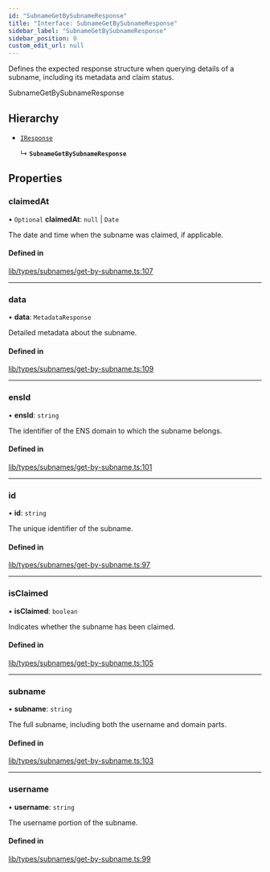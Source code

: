 ```yaml
---
id: "SubnameGetBySubnameResponse"
title: "Interface: SubnameGetBySubnameResponse"
sidebar_label: "SubnameGetBySubnameResponse"
sidebar_position: 0
custom_edit_url: null
---
```


Defines the expected response structure when querying details of a subname, including its metadata and claim status.

 SubnameGetBySubnameResponse

## Hierarchy

- [`IResponse`](IResponse.md)

  ↳ **`SubnameGetBySubnameResponse`**

## Properties

### claimedAt

• `Optional` **claimedAt**: ``null`` \| `Date`

The date and time when the subname was claimed, if applicable.

#### Defined in

[lib/types/subnames/get-by-subname.ts:107](https://github.com/JustaName-id/JustaName-sdk/blob/1dd4ff6/packages/@justaname.id/sdk/src/lib/types/subnames/get-by-subname.ts#L107)

___

### data

• **data**: `MetadataResponse`

Detailed metadata about the subname.

#### Defined in

[lib/types/subnames/get-by-subname.ts:109](https://github.com/JustaName-id/JustaName-sdk/blob/1dd4ff6/packages/@justaname.id/sdk/src/lib/types/subnames/get-by-subname.ts#L109)

___

### ensId

• **ensId**: `string`

The identifier of the ENS domain to which the subname belongs.

#### Defined in

[lib/types/subnames/get-by-subname.ts:101](https://github.com/JustaName-id/JustaName-sdk/blob/1dd4ff6/packages/@justaname.id/sdk/src/lib/types/subnames/get-by-subname.ts#L101)

___

### id

• **id**: `string`

The unique identifier of the subname.

#### Defined in

[lib/types/subnames/get-by-subname.ts:97](https://github.com/JustaName-id/JustaName-sdk/blob/1dd4ff6/packages/@justaname.id/sdk/src/lib/types/subnames/get-by-subname.ts#L97)

___

### isClaimed

• **isClaimed**: `boolean`

Indicates whether the subname has been claimed.

#### Defined in

[lib/types/subnames/get-by-subname.ts:105](https://github.com/JustaName-id/JustaName-sdk/blob/1dd4ff6/packages/@justaname.id/sdk/src/lib/types/subnames/get-by-subname.ts#L105)

___

### subname

• **subname**: `string`

The full subname, including both the username and domain parts.

#### Defined in

[lib/types/subnames/get-by-subname.ts:103](https://github.com/JustaName-id/JustaName-sdk/blob/1dd4ff6/packages/@justaname.id/sdk/src/lib/types/subnames/get-by-subname.ts#L103)

___

### username

• **username**: `string`

The username portion of the subname.

#### Defined in

[lib/types/subnames/get-by-subname.ts:99](https://github.com/JustaName-id/JustaName-sdk/blob/1dd4ff6/packages/@justaname.id/sdk/src/lib/types/subnames/get-by-subname.ts#L99)
